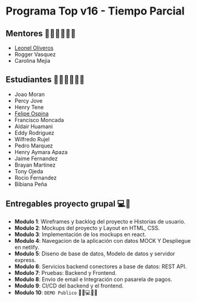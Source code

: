 # Programa Top v16 -  Tiempo Parcial

## Mentores 👩🏻‍🏫👨🏼‍🏫
- [Leonel Oliveros](profiles/leonel-oliveros.md)
- Rogger Vasquez
- Carolina Mejia

## Estudiantes 👩🏻‍💻🧑🏼‍💻
- Joao Moran
- Percy Jove
- Henry Tene
- [Felipe Ospina](profiles/felipe-ospina.md)
- Francisco Moncada
- Aldair Huamani
- Eddy Rodriguez
- Wilfredo Rujel
- Pedro Marquez
- Henry Aymara Apaza
- Jaime Fernandez
- Brayan Martinez
- Tony Ojeda
- Rocio Fernandez
- Bibiana Peña

## Entregables proyecto grupal 💻🤝

- **Modulo 1**: Wireframes y backlog del proyecto e Historias de usuario.
- **Modulo 2**: Mockups del proyecto y Layout en HTML, CSS.
- **Modulo 3**: Implementación de los mockups en react.
- **Modulo 4**: Navegacion de la aplicación con datos MOCK Y Despliegue en netlify.
- **Modulo 5**: Diseno de base de datos, Modelo de datos y servidor express.
- **Modulo 6**: Servicios backend conectores a base de datos: REST API.
- **Modulo 7**: Pruebas: Backend y Frontend.
- **Modulo 8**: Envio de email e Integración con pasarela de pagos.
- **Modulo 9**: CI/CD del backend y el frontend.
- **Modulo 10**: `DEMO Publico` 🎊🎉💻🎊🎉

